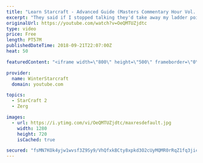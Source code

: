```yaml
---
title: "Learn Starcraft - Advanced Guide (Masters Commentary Hour Vol. 1)"
excerpt: "They said if I stopped talking they'd take away my ladder points. Next one I upload will have more terran/toss blame RNGesus."
originalUrl: https://youtube.com/watch?v=OeQMTUZjdtc
type: video
price: Free
length: PT57M
publishedDateTime: 2018-09-21T22:07:00Z
heat: 50

featuredContent: "<iframe width=\"800\" height=\"500\" frameborder=\"0\" src=\"https://www.youtube.com/embed/OeQMTUZjdtc\" allow=\"accelerometer; autoplay; encrypted-media; gyroscope; picture-in-picture\" allowfullscreen></iframe>"

provider:
  name: WinterStarcraft
  domain: youtube.com

topics:
  - StarCraft 2
  - Zerg

images:
  - url: https://i.ytimg.com/vi/OeQMTUZjdtc/maxresdefault.jpg
    width: 1280
    height: 720
    isCached: true

secured: "fsMN7KOk4yjw1wvsf3Z9Sy9/VhQfxkBCty8xpkd3O2cUyMQMR0rRqZ1fq3jicX5Nc50TjI3WfMaXcLo8HSmSI/viOivwHGqcFAI6smdRojekAFAWu3e83DSlSTNNIuaLSFcHxVqW2+VLmSMKafK7dPUIUgdGu+b9aV49IND+XEt1SPNJmnPxM2xeTL/6GIMVU3Nz0Z2ZTFv1DMPQzHgWphajuS2BPl7vdgxMM6jG7F/uQ7WmK7R6fzXv6uozTlLLv7ES0ksnVfdOyHolwsbhJRzSCSwpBKl+Um76Iya6MLTX5AC0rqJJv+297wZUrPk5T3UuXqZOEDAZdXYMcxdBOC4F3tVaEaLvdnoxapN4CfbRznASZijh0X2uuQfYDiBCRJwUVAVfWAo07Qyk17cVgfK4Yh7tln7EnfxSgggorVY=;zLYr6ILT0Vc8N6V4q8IyqA=="
---
```


